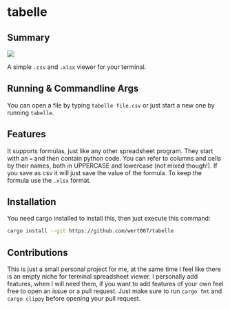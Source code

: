 <!------------------------------------------------------------------------->

[license]: https://img.shields.io/github/license/wert007/tabelle
[repository]: https://github.com/wert007/tabelle

<!------------------------------------------------------------------------->

# tabelle

## Summary

[![][license]][repository]

A simple `.csv` and `.xlsx` viewer for your terminal.

## Running & Commandline Args

You can open a file by typing `tabelle file.csv` or just start a new one by
running `tabelle`.

## Features

It supports formulas, just like any other spreadsheet program. They start
with an `=` and then contain python code. You can refer to columns and cells
by their names, both in UPPERCASE and lowercase (not mixed though!). If you
save as csv it will just save the value of the formula. To keep the formula
use the `.xlsx` format.

## Installation

You need cargo installed to install this, then just execute this command:

```bash
cargo install --git https://github.com/wert007/tabelle
```

## Contributions

This is just a small personal project for me, at the same time I feel like
there is an empty niche for terminal spreadsheet viewer. I personally add
features, when I will need them, if you want to add features of your own
feel free to open an issue or a pull request. Just make sure to run `cargo
fmt` and `cargo clippy` before opening your pull request.
